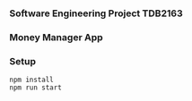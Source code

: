 ### Software Engineering Project TDB2163
### Money Manager App

### Setup
```
npm install
npm run start
```